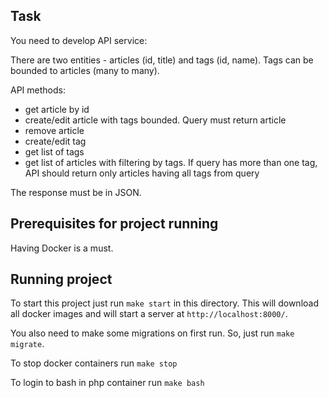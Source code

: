 ## Task
You need to develop API service:

There are two entities - articles (id, title) and tags (id, name).
Tags can be bounded to articles (many to many).

API methods:

- get article by id
- create/edit article with tags bounded. Query must return article
- remove article
- create/edit tag
- get list of tags
- get list of articles with filtering by tags. If query has more than one tag, API should return only articles having all tags from query


The response must be in JSON.

## Prerequisites for project running
Having Docker is a must.

## Running project
To start this project just run `make start` in this directory. This will download all docker images and will start a server at `http://localhost:8000/`.

You also need to make some migrations on first run. So, just run `make migrate`. 

To stop docker containers run `make stop`

To login to bash in php container run `make bash`